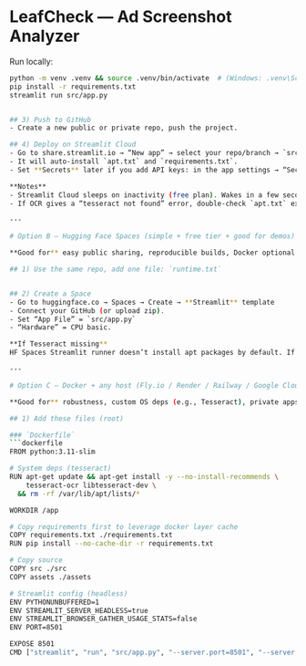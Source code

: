 # LeafCheck — Ad Screenshot Analyzer

Run locally:
```bash
python -m venv .venv && source .venv/bin/activate  # (Windows: .venv\Scripts\activate)
pip install -r requirements.txt
streamlit run src/app.py


## 3) Push to GitHub
- Create a new public or private repo, push the project.

## 4) Deploy on Streamlit Cloud
- Go to share.streamlit.io → “New app” → select your repo/branch → `src/app.py`.
- It will auto-install `apt.txt` and `requirements.txt`.
- Set **Secrets** later if you add API keys: in the app settings → “Secrets”.

**Notes**
- Streamlit Cloud sleeps on inactivity (free plan). Wakes in a few seconds.
- If OCR gives a “tesseract not found” error, double-check `apt.txt` exists at repo root.

---

# Option B — Hugging Face Spaces (simple + free tier + good for demos)

**Good for** easy public sharing, reproducible builds, Docker optional.

## 1) Use the same repo, add one file: `runtime.txt`


## 2) Create a Space
- Go to huggingface.co → Spaces → Create → **Streamlit** template
- Connect your GitHub (or upload zip).
- Set “App File” = `src/app.py`
- “Hardware” = CPU basic.

**If Tesseract missing**  
HF Spaces Streamlit runner doesn’t install apt packages by default. If OCR fails, switch the Space **type to Docker** and use the Dockerfile below from Option C.

---

# Option C — Docker + any host (Fly.io / Render / Railway / Google Cloud Run)

**Good for** robustness, custom OS deps (e.g., Tesseract), private apps, custom domains.

## 1) Add these files (root)

### `Dockerfile`
```dockerfile
FROM python:3.11-slim

# System deps (tesseract)
RUN apt-get update && apt-get install -y --no-install-recommends \
    tesseract-ocr libtesseract-dev \
  && rm -rf /var/lib/apt/lists/*

WORKDIR /app

# Copy requirements first to leverage docker layer cache
COPY requirements.txt ./requirements.txt
RUN pip install --no-cache-dir -r requirements.txt

# Copy source
COPY src ./src
COPY assets ./assets

# Streamlit config (headless)
ENV PYTHONUNBUFFERED=1
ENV STREAMLIT_SERVER_HEADLESS=true
ENV STREAMLIT_BROWSER_GATHER_USAGE_STATS=false
ENV PORT=8501

EXPOSE 8501
CMD ["streamlit", "run", "src/app.py", "--server.port=8501", "--server.address=0.0.0.0"]
